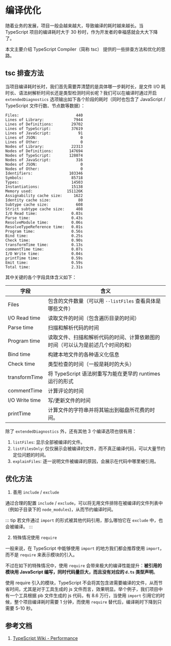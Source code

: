 # 编译优化

随着业务的发展，项目一般会越来越大，导致编译的耗时越来越长。当 TypeScript 项目的编译耗时大于 30 秒时，作为开发者的幸福感就会大大下降了。

本文主要介绍 TypeScript Compiler（简称 tsc） 提供的一些排查方法和优化的思路。

## tsc 排查方法

当项目编译耗时长时，我们首先需要弄清楚的是具体哪一步耗时长，是文件 I/O 耗时长、语法树解析时间长还是类型检测时间长呢？我们可以在编译时通过开启 `extendedDiagnostics` 选项输出如下各个阶段的耗时（同时也包含了 JavaScript / TypeScript 文件行数、节点数等数据）：

``` text
Files:                         440
Lines of Library:             7944
Lines of Definitions:        29702
Lines of TypeScript:         37619
Lines of JavaScript:            91
Lines of JSON:                   0
Lines of Other:                  0
Nodes of Library:            22313
Nodes of Definitions:       147694
Nodes of TypeScript:        128074
Nodes of JavaScript:           316
Nodes of JSON:                   0
Nodes of Other:                  0
Identifiers:                103346
Symbols:                     85718
Types:                       14503
Instantiations:              15138
Memory used:               151126K
Assignability cache size:     1622
Identity cache size:            80
Subtype cache size:            608
Strict subtype cache size:     408
I/O Read time:               0.03s
Parse time:                  0.43s
ResolveModule time:          0.06s
ResolveTypeReference time:   0.01s
Program time:                0.56s
Bind time:                   0.25s
Check time:                  0.90s
transformTime time:          0.13s
commentTime time:            0.07s
I/O Write time:              0.04s
printTime time:              0.59s
Emit time:                   0.59s
Total time:                  2.31s
```

其中关键的各个字段具体含义如下：

| 字段           | 含义                                                         |
| -------------- | ------------------------------------------------------------ |
| Files          | 包含的文件数量（可以用 `--listFiles` 查看具体是哪些文件）    |
| I/O Read time  | 读取文件的时间（包含遍历目录的时间）                         |
| Parse time     | 扫描和解析代码的时间                                         |
| Program time   | 读取文件、扫描和解析代码的时间、计算依赖图的时间（可以认为是前述几个时间的和） |
| Bind time      | 构建本地文件的各种语义化信息                                 |
| Check time     | 类型检查的时间（一般是耗时的大头）                           |
| transformTime  | 将 TypeScript 语法树重写为能在更早的 runtimes 运行的形式     |
| commentTime    | 计算评论的时间                                               |
| I/O Write time | 写/更新文件的时间                                            |
| printTime      | 计算文件的字符串并将其输出到磁盘所花费的时间。   |

除了 `extendedDiagnostics` 外，还有其他 3 个编译选项也很有用：

1. `listFiles`: 显示全部被编译的文件。
2. `listFilesOnly`: 仅仅展示会被编译的文件，而不真正编译代码，可以大量节约定位问题的时间。
3. `explainFiles`: 逐一说明文件被编译的原因，会展示在代码中哪里被引用。

## 优化方法

1. 善用 `include` / `exclude`

通过合理的配置 `include` / `exclude`，可以将无用文件排除在被编译的文件列表中（例如子目录下的 `node_modules`)，从而节约编译时间。

::: tip
若文件通过 `import` 的形式被其他代码引用，那么哪怕它在 `exclude` 中，也会被编译。
:::

2. 特殊情况使用 `require`

一般来说，在 TypeScript 中能够使用 `import` 的地方我们都会推荐使用 `import`， 而不是 `require` 来表示模块的引入。

不过在如下的特殊情况中，使用 `require` 会带来极大的编译性能提升：**被引用的模块用 JavaScript 编写，同时代码量巨大，而且没有对应的 `d.ts` 类型声明**。

使用 require 引入的模块，TypeScript 不会将其包含进需要编译的文件，从而节省时间，尤其是对于工具生成的 js 文件而言，效果明显。举个例子，我们项目中有一个工具根据 pb 文件生成的 js 代码，有 8.6 万行，当使用 `import` 引用它的时候，整个项目编译耗时需要 1 分钟，而使用 `require` 替代后，编译耗时下降到只需要 5-10 秒。

## 参考文档

1. [TypeScript Wiki - Performance](https://github.com/microsoft/TypeScript/wiki/Performance)

<Vssue title="TypeScript 编译优化" />
